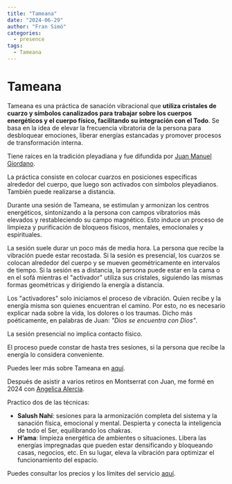 ```yaml
---
title: "Tameana"
date: "2024-06-29"
author: "Fran Simó"
categories:
  - presence
tags:
  - Tameana
---
```


# Tameana

Tameana es una práctica de sanación vibracional que **utiliza cristales de cuarzo y símbolos canalizados para trabajar
sobre los cuerpos energéticos y el cuerpo físico, facilitando su integración con el Todo**. Se basa en la idea de elevar
la frecuencia vibratoria de la persona para desbloquear emociones, liberar energías estancadas y promover procesos de
transformación interna.

Tiene raíces en la tradición pleyadiana y fue difundida por [Juan Manuel Giordano](https://www.juanmanuelgiordano.com/).

La práctica consiste en colocar cuarzos en posiciones específicas alrededor del cuerpo, que luego son activados con
símbolos pleyadianos. También puede realizarse a distancia.

Durante una sesión de Tameana, se estimulan y armonizan los centros energéticos, sintonizando a la persona con campos
vibratorios más elevados y restableciendo su campo magnético. Esto induce un proceso de limpieza y purificación de
bloqueos físicos, mentales, emocionales y espirituales.

La sesión suele durar un poco más de media hora. La persona que recibe la vibración puede estar recostada. Si la sesión
es presencial, los cuarzos se colocan alrededor del cuerpo y se mueven geométricamente en intervalos de tiempo. Si la
sesión es a distancia, la persona puede estar en la cama o en el sofá mientras el "activador" utiliza sus cristales,
siguiendo las mismas formas geométricas y dirigiendo la energía a distancia.

Los "activadores" solo iniciamos el proceso de vibración. Quien recibe y la energía misma son quienes encuentran el
camino. Por esto, no es necesario explicar nada sobre la vida, los dolores o los traumas. Dicho más poéticamente, en
palabras de Juan: _"Dios se encuentra con Dios"_.

La sesión presencial no implica contacto físico.

El proceso puede constar de hasta tres sesiones, si la persona que recibe la energía lo considera conveniente.

Puedes leer más sobre Tameana en [aquí](https://tameana.es/que-es-tameana/).

Después de asistir a varios retiros en Montserrat con Juan, me formé en 2024
con [Angelica Alercia](https://www.instagram.com/angelica.alercia.ser/).

Practico dos de las técnicas:

- **Salush Nahí**: sesiones para la armonización completa del sistema y la sanación física, emocional y mental.
  Despierta y conecta la inteligencia de todo el Ser, equilibrando los chakras.
- **H’ama**: limpieza energética de ambientes o situaciones. Libera las energías impregnadas que pueden estar densificando y
  bloqueando casas, negocios, etc. En su lugar, eleva la vibración para optimizar el funcionamiento del espacio.

Puedes consultar los precios y los límites del servicio [aquí](../prices/).  

